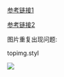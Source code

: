 



[参考链接1](https://cloud.tencent.com/developer/article/1948596)

[参考链接2](https://sempkia.xyz/posts/8515/)

图片重复出现问题:

topimg.styl

![](https://typora-birdy.oss-cn-guangzhou.aliyuncs.com/image-20240211214328337.png)